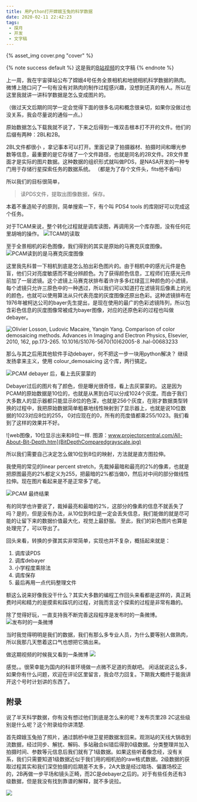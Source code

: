 ```yaml
---
title: 用Python打开嫦娥玉兔的科学数据
date: 2020-02-11 22:42:23
tags: 
 - 探月 
 - 开发 
 - 文字稿
---
```

{% asset_img cover.png "cover" %}

{% note success default %}
这是我的[B站视频](https://www.bilibili.com/video/av88280461)的文字稿
{% endnote %}

上一周，我在宇宙驿站公布了嫦娥4号任务全景相机和地貌相机科学数据的熟肉。微博上随口问了一句有没有对熟肉的制作过程感兴趣，没想到还真的有人。所以在这里我就讲一讲科学数据是怎么变成图片的。

<!-- more -->

（做过天文后期的同学一定会觉得下面的很多名词和概念很亲切，如果你没做过也没关系，我会尽量说的通俗一点。）

原始数据怎么下载我就不说了，下来之后得到一堆双击根本打不开的文件。他们的后缀有两种：2BL和2B。

2BL文件都很小 ，拿记事本可以打开。里面记录了拍摄器材、拍摄时间和曝光参数等信息，最重要的是它存储了一个文件路径，也就是同名的2B文件。2B文件里面才是实际的图片数据。这种数据的组织形式就叫做PDS，是NASA开发的一种专门用于存储行星探索任务的数据系统。
（都是为了存个文件头，fits他不香吗）

所以我们的目标很简单，
> 读PDS文件，提取出图像数据，保存。

本着不重造轮子的原则，简单搜索一下，有个叫 PDS4 tools 的库刚好可以完成这个任务。

对于TCAM来说，整个转化过程就是调库读图，再调用另一个库存图，没有任何花里胡哨的操作。
![TCAM的读取](tcam_process.png)

至于全景相机的彩色图像，我们得到的其实是原始的马赛克灰度图像。
![PCAM读到的是马赛克灰度图像](pcam_read.png)

这里我先科普一下相机到底是怎么拍出彩色图片的。由于相机中的感光元件是色盲，他们只对亮度敏感而不能分辨颜色。为了获得颜色信息，工程师们在感光元件前加了一层滤镜。这个滤镜上马赛克状排布着许许多多红绿蓝三种颜色的小滤镜，每个滤镜只允许三原色中的一种透过，所以我们可以知道打在滤镜背后像素上的光的颜色，也就可以使用算法从只代表亮度的灰度图像还原出色彩。这种滤镜排布在1976年被柯达公司的bayer先生提出，是现在使用的最广的色彩滤镜阵列，所以包含彩色信息的灰度图像常被成为bayer图像，对应的还原色彩的过程也叫做debayer。

![Olivier Losson, Ludovic Macaire, Yanqin Yang. Comparison of color demosaicing methods. Advances in Imaging and Electron Physics, Elsevier, 2010, 162, pp.173-265. 10.1016/S1076-5670(10)62005-8 .hal-00683233](CFA_bayer.png)

那么与其之后用其他软件手动debayer，何不把这一步一块用python解决？
继续发扬拿来主义，使用 colour_demosaicing 这个库，两行搞定。

![PCAM debayer 后，看上去灰蒙蒙的](pcam_debayered.png)

Debayer过后的图片有了颜色，但是曝光很奇怪，看上去灰蒙蒙的。
这是因为PCAM的原始数据是10位的，也就是从黑到白可以分成1024个灰度。而由于我们大多数人的显示器都只能显示8位的色深，也就是256个灰度，在刚才数据类型转换的过程中，我把原始数据简单粗暴地线性映射到了显示器上，也就是说10位数据的1023对应8位的255， 0对应现在的0，所有的亮度值都乘255/1023。我们看到了这样的效果并不好。

![web图像，10位显示出来和8位一样. 图源：www.projectorcentral.com/All-About-Bit-Depth.htm](BitDepthComparedgrayscale.jpg)

所以我们需要自己决定怎么做10位到8位的映射，方法就是直方图拉伸。

我使用的常见的linear percent stretch，先裁掉最暗和最亮的2%的像素，也就是把原图最亮的2%都定义为255，把最暗的2%都当做0，然后对中间的部分做线性拉伸。现在图片看起来是不是正常多了呢。

![PCAM 最终结果](pcam_final.png)

有的同学也许要说了，裁掉最亮和最暗的2%，这部分的像素的信息不就丢失了吗？是的，但是没有办法，从10位到8位是一定会丢失信息，我们能做的就是尽可能的让留下来的数据价值最大化，视觉上最舒服。
至此，我们的彩色图片也算是处理完了，可以导出了。

回头来看，转换的步骤其实非常简单，实现也并不复杂，概括起来就是：
1. 调库读PDS
2. 调库debayer
3. 小学程度乘除法
4. 调库保存
5. 最后再用一点代码整理文件

额这么说来好像我没干什么？其实大多数的编程工作回头来看都是这样的，真正耗费时间和精力的是摸索和踩坑的过程，对我而言这个探索的过程是非常有趣的。

除了觉得好玩，一直支持我不断完善这段程序是发布时的一条微博。
![发布时的一条微博](weibo1.png)

当时我觉得明明是我们的数据，我们有那么多专业人员，为什么要等别人做熟肉，所以我那几天憋着这口气也想把它搞出来。

做这期视频的时候我又看到一条微博
![](weibo2.png)

感觉。。很荣幸能为国内的科普环境做一点微不足道的贡献吧。
闲话就说这么多，如果你有什么问题，欢迎在评论区里留言，我会尽力回复。下期我大概终于能我讲开这个号时计划讲的东西了。

## 附录
说了半天科学数据，你有没有想过他们到底是怎么来的呢？发布页里2B 2C这些级别是什么呢？这个附录给你讲清楚.

首先嫦娥玉兔拍了照片，通过鹊桥中继卫星把数据发回来。观测站的天线大锅收到流数据，经过同步、解扰、解码、多站融合纠错后得到0级数据。分类整理并加入拍摄时间、参数等元信息后我们就有了1级数据。如果这些听着像念经，没有关系，我们只需要知道1级数据近似于我们用的相机拍的raw格式数据。2级数据的获取过程其实和我们深空拍摄的后期差不太多，2A大致是经过暗场、偏置场校正的，2B再做一步平场和镜头正畸，而2C是debayer之后的。对于有些任务还有3级数据，但是我没有找到靠谱的解释，就不多说拉。

![](data_grade.png)
